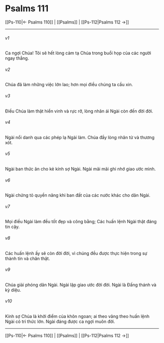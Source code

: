 # Psalms 111

[[Ps-110|← Psalms 110]] | [[Psalms]] | [[Ps-112|Psalms 112 →]]
***



###### v1 
Ca ngợi Chúa! Tôi sẽ hết lòng cảm tạ Chúa trong buổi họp của các người ngay thẳng. 

###### v2 
Chúa đã làm những việc lớn lao; hơn mọi điều chúng ta cầu xin. 

###### v3 
Điều Chúa làm thật hiển vinh và rực rỡ, lòng nhân ái Ngài còn đến đời đời. 

###### v4 
Ngài nổi danh qua các phép lạ Ngài làm. Chúa đầy lòng nhân từ và thương xót. 

###### v5 
Ngài ban thức ăn cho kẻ kính sợ Ngài. Ngài mãi mãi ghi nhớ giao ước mình. 

###### v6 
Ngài chứng tỏ quyền năng khi ban đất của các nước khác cho dân Ngài. 

###### v7 
Mọi điều Ngài làm đều tốt đẹp và công bằng; Các huấn lệnh Ngài thật đáng tin cậy. 

###### v8 
Các huấn lệnh ấy sẽ còn đời đời, vì chúng đều được thực hiện trong sự thành tín và chân thật. 

###### v9 
Chúa giải phóng dân Ngài. Ngài lập giao ước đời đời. Ngài là Đấng thánh và kỳ diệu. 

###### v10 
Kính sợ Chúa là khởi điểm của khôn ngoan; ai theo vâng theo huấn lệnh Ngài có tri thức lớn. Ngài đáng được ca ngợi muôn đời.

***
[[Ps-110|← Psalms 110]] | [[Psalms]] | [[Ps-112|Psalms 112 →]]

